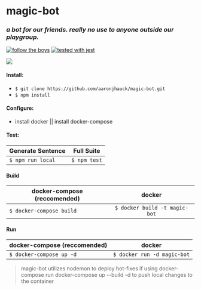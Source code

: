 # magic-bot
### _a bot for our friends. really no use to anyone outside our playgroup._
[![follow the boys](https://img.shields.io/badge/follow%20the%20boys-blue?style=social&logo=twitter)](https://twitter.com/mandofortheboys) [![tested with jest](https://img.shields.io/badge/tested_with-jest-99424f.svg)](https://github.com/facebook/jest)


![](https://media.wizards.com/2019/images/daily/cardart_original_Sol-Ring-2.jpg)

#### Install:

* `$ git clone https://github.com/aaronjhauck/magic-bot.git`
* `$ npm install`

#### Configure:

* install docker || install docker-compose

#### Test:

| Generate Sentence   |   Full Suite  |
|---------------------|:-------------:|
| `$ npm run local`   |  `$ npm test` |

#### Build

|   docker-compose (reccomended) |            docker              |
|--------------------------------|:------------------------------:|
| `$ docker-compose build`       |  `$ docker build -t magic-bot` |

#### Run

|   docker-compose (reccomended) |            docker              |
|--------------------------------|:------------------------------:|
| `$ docker-compose up -d`       |  `$ docker run -d magic-bot`   |

> magic-bot utilizes nodemon to deploy hot-fixes if using docker-compose
> run docker-compose up --build -d to push local changes to the container